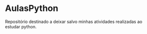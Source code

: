 # AulasPython

Repositório destinado a deixar salvo minhas atividades realizadas ao estudar python.
